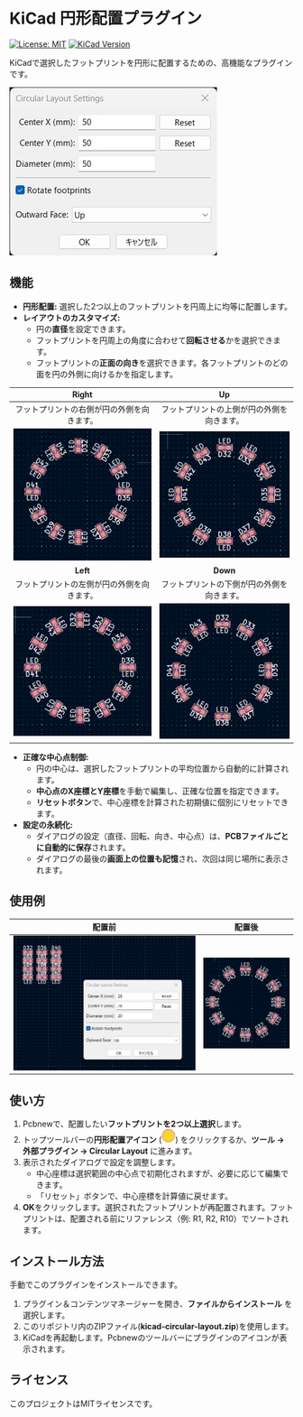 # KiCad 円形配置プラグイン

[![License: MIT](https://img.shields.io/badge/License-MIT-yellow.svg)](https://opensource.org/licenses/MIT)
[![KiCad Version](https://img.shields.io/badge/KiCad-8.0%2B-blue.svg)](https://www.kicad.org/)

KiCadで選択したフットプリントを円形に配置するための、高機能なプラグインです。

![設定ダイアログ](images/dialog-screenshot.png)

## 機能

*   **円形配置:** 選択した2つ以上のフットプリントを円周上に均等に配置します。
*   **レイアウトのカスタマイズ:**
    *   円の**直径**を設定できます。
    *   フットプリントを円周上の角度に合わせて**回転させる**かを選択できます。
    *   フットプリントの**正面の向き**を選択できます。各フットプリントのどの面を円の外側に向けるかを指定します。

| Right | Up |
|:---:|:---:|
| フットプリントの右側が円の外側を向きます。 | フットプリントの上側が円の外側を向きます。 |
| ![Orientation Right](images/orientation-right.png) | ![Orientation Up](images/orientation-up.png) |
| **Left** | **Down** |
| フットプリントの左側が円の外側を向きます。 | フットプリントの下側が円の外側を向きます。 |
| ![Orientation Left](images/orientation-left.png) | ![Orientation Down](images/orientation-down.png) |

*   **正確な中心点制御:**
    *   円の中心は、選択したフットプリントの平均位置から自動的に計算されます。
    *   **中心点のX座標とY座標**を手動で編集し、正確な位置を指定できます。
    *   **リセットボタン**で、中心座標を計算された初期値に個別にリセットできます。
*   **設定の永続化:**
    *   ダイアログの設定（直径、回転、向き、中心点）は、**PCBファイルごとに自動的に保存**されます。
    *   ダイアログの最後の**画面上の位置も記憶**され、次回は同じ場所に表示されます。

## 使用例

| 配置前 | 配置後 |
|:---:|:---:|
| ![配置前](images/before-layout.png) | ![配置後](images/after-layout.png) |

## 使い方

1.  Pcbnewで、配置したい**フットプリントを2つ以上選択**します。
2.  トップツールバーの**円形配置アイコン** (![ツールバーアイコン](resources/icon.png)) をクリックするか、**ツール -> 外部プラグイン -> Circular Layout** に進みます。
3.  表示されたダイアログで設定を調整します。
    *   中心座標は選択範囲の中心点で初期化されますが、必要に応じて編集できます。
    *   「リセット」ボタンで、中心座標を計算値に戻せます。
4.  **OK**をクリックします。選択されたフットプリントが再配置されます。フットプリントは、配置される前にリファレンス（例: R1, R2, R10）でソートされます。

## インストール方法

手動でこのプラグインをインストールできます。

1.  プラグイン＆コンテンツマネージャーを開き、**ファイルからインストール** を選択します。
2.  このリポジトリ内のZIPファイル(**kicad-circular-layout.zip**)を使用します。
3.  KiCadを再起動します。Pcbnewのツールバーにプラグインのアイコンが表示されます。

## ライセンス

このプロジェクトはMITライセンスです。
